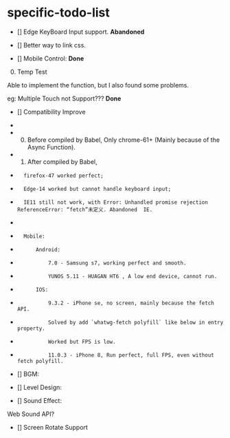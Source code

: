 # specific-todo-list

- [] Edge KeyBoard Input support.   **Abandoned**

- [] Better way to link css.

- [] Mobile Control: **Done**

0. Temp Test

Able to implement the function, but I also found some problems.

eg: Multiple Touch not Support??? **Done**


- [] Compatibility Improve
*
* 0. Before compiled by Babel, Only chrome-61+ (Mainly because of the Async Function).
* 1. After compiled by Babel,
*       firefox-47 worked perfect;
*       Edge-14 worked but cannot handle keyboard input;
*       IE11 still not work, with Error: Unhandled promise rejection ReferenceError: “fetch”未定义. Abandoned  IE.
*
*       Mobile:
*           Android:
*               7.0 - Samsung s7, working perfect and smooth.
*               YUNOS 5.11 - HUAGAN HT6 , A low end device, cannot run.
*           IOS:
*               9.3.2 - iPhone se, no screen, mainly because the fetch API.
*               Solved by add `whatwg-fetch polyfill` like below in entry property.
*               Worked but FPS is low.
*               11.0.3 - iPhone 8, Run perfect, full FPS, even without fetch polyfill.
               


- [] BGM:

- [] Level Design:

- [] Sound Effect:

Web Sound API?

- [] Screen Rotate Support
